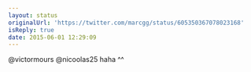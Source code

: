 ```yaml
---
layout: status
originalUrl: 'https://twitter.com/marcgg/status/605350367078023168'
isReply: true
date: 2015-06-01 12:29:09
---
```


@victormours @nicoolas25 haha ^^
